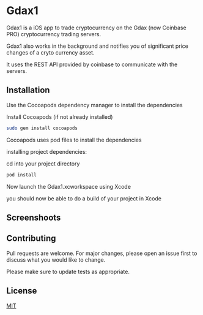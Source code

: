 # Gdax1

Gdax1 is a iOS app to trade cryptocurrency on the Gdax (now Coinbase PRO) cryptocurrency trading servers. 

Gdax1 also works in the background and notifies you of significant price changes of a cryto currency asset. 

It uses the REST API provided by coinbase to communicate with the servers. 


## Installation

Use the Cocoapods dependency manager to install the dependencies

Install Cocoapods (if not already installed) 
```bash
sudo gem install cocoapods
```

Cocoapods uses pod files to install the dependencies

installing project dependencies:

cd into your project directory 

```bash
pod install
```

Now launch the Gdax1.xcworkspace using Xcode

you should now be able to do a build of your project in Xcode


## Screenshoots


## Contributing
Pull requests are welcome. For major changes, please open an issue first to discuss what you would like to change.

Please make sure to update tests as appropriate.

## License
[MIT](https://choosealicense.com/licenses/mit/)
